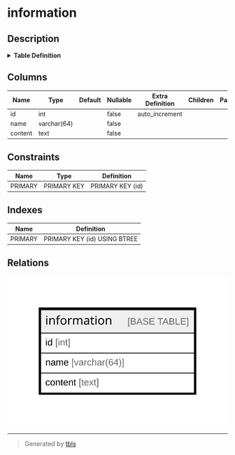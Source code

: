 # information

## Description

<details>
<summary><strong>Table Definition</strong></summary>

```sql
CREATE TABLE `information` (
  `id` int NOT NULL AUTO_INCREMENT,
  `name` varchar(64) NOT NULL,
  `content` text NOT NULL,
  PRIMARY KEY (`id`)
) ENGINE=InnoDB DEFAULT CHARSET=utf8mb4 COLLATE=utf8mb4_0900_ai_ci
```

</details>

## Columns

| Name | Type | Default | Nullable | Extra Definition | Children | Parents | Comment |
| ---- | ---- | ------- | -------- | ---------------- | -------- | ------- | ------- |
| id | int |  | false | auto_increment |  |  |  |
| name | varchar(64) |  | false |  |  |  |  |
| content | text |  | false |  |  |  |  |

## Constraints

| Name | Type | Definition |
| ---- | ---- | ---------- |
| PRIMARY | PRIMARY KEY | PRIMARY KEY (id) |

## Indexes

| Name | Definition |
| ---- | ---------- |
| PRIMARY | PRIMARY KEY (id) USING BTREE |

## Relations

![er](information.svg)

---

> Generated by [tbls](https://github.com/k1LoW/tbls)
